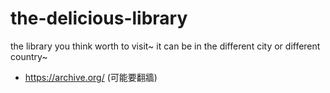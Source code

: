 # the-delicious-library
the library you think worth to visit~
it can be in the different city or different country~


- https://archive.org/ (可能要翻牆)

